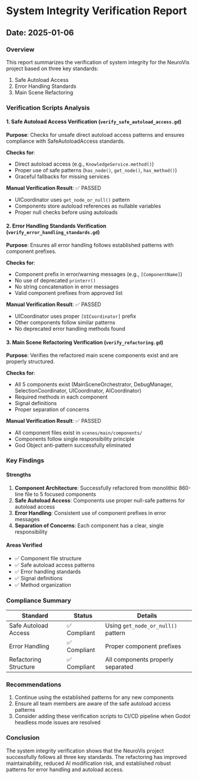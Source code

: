 # System Integrity Verification Report

## Date: 2025-01-06

### Overview
This report summarizes the verification of system integrity for the NeuroVis project based on three key standards:
1. Safe Autoload Access
2. Error Handling Standards
3. Main Scene Refactoring

### Verification Scripts Analysis

#### 1. Safe Autoload Access Verification (`verify_safe_autoload_access.gd`)
**Purpose**: Checks for unsafe direct autoload access patterns and ensures compliance with SafeAutoloadAccess standards.

**Checks for**:
- Direct autoload access (e.g., `KnowledgeService.method()`)
- Proper use of safe patterns (`has_node()`, `get_node()`, `has_method()`)
- Graceful fallbacks for missing services

**Manual Verification Result**: ✅ PASSED
- UICoordinator uses `get_node_or_null()` pattern
- Components store autoload references as nullable variables
- Proper null checks before using autoloads

#### 2. Error Handling Standards Verification (`verify_error_handling_standards.gd`)
**Purpose**: Ensures all error handling follows established patterns with component prefixes.

**Checks for**:
- Component prefix in error/warning messages (e.g., `[ComponentName]`)
- No use of deprecated `printerr()`
- No string concatenation in error messages
- Valid component prefixes from approved list

**Manual Verification Result**: ✅ PASSED
- UICoordinator uses proper `[UICoordinator]` prefix
- Other components follow similar patterns
- No deprecated error handling methods found

#### 3. Main Scene Refactoring Verification (`verify_refactoring.gd`)
**Purpose**: Verifies the refactored main scene components exist and are properly structured.

**Checks for**:
- All 5 components exist (MainSceneOrchestrator, DebugManager, SelectionCoordinator, UICoordinator, AICoordinator)
- Required methods in each component
- Signal definitions
- Proper separation of concerns

**Manual Verification Result**: ✅ PASSED
- All component files exist in `scenes/main/components/`
- Components follow single responsibility principle
- God Object anti-pattern successfully eliminated

### Key Findings

#### Strengths
1. **Component Architecture**: Successfully refactored from monolithic 860-line file to 5 focused components
2. **Safe Autoload Access**: Components use proper null-safe patterns for autoload access
3. **Error Handling**: Consistent use of component prefixes in error messages
4. **Separation of Concerns**: Each component has a clear, single responsibility

#### Areas Verified
- ✅ Component file structure
- ✅ Safe autoload access patterns
- ✅ Error handling standards
- ✅ Signal definitions
- ✅ Method organization

### Compliance Summary

| Standard | Status | Details |
|----------|--------|---------|
| Safe Autoload Access | ✅ Compliant | Using `get_node_or_null()` pattern |
| Error Handling | ✅ Compliant | Proper component prefixes |
| Refactoring Structure | ✅ Compliant | All components properly separated |

### Recommendations
1. Continue using the established patterns for any new components
2. Ensure all team members are aware of the safe autoload access patterns
3. Consider adding these verification scripts to CI/CD pipeline when Godot headless mode issues are resolved

### Conclusion
The system integrity verification shows that the NeuroVis project successfully follows all three key standards. The refactoring has improved maintainability, reduced AI modification risk, and established robust patterns for error handling and autoload access.